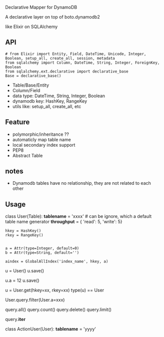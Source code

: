 
Declarative Mapper for DynamoDB

A declarative layer on top of boto.dynamodb2

like Elixir on SQLAlchemy

## API

```
# from Elixir import Entity, Field, DateTime, Unicode, Integer, Boolean, setup_all, create_all, session, metadata
from sqlalchemy import Column, DateTime, String, Integer, ForeignKey, Boolean
from sqlalchemy.ext.declarative import declarative_base
Base = declarative_base()
```
- Table/Base/Entity
- Column/Field
- data type: DateTime, String, Integer, Boolean
- dynamodb key: HashKey, RangeKey
- utils like: setup_all, create_all, etc

## Feature
- polymorphic/inheritance ??
- automaticly map table name
- local secondary index support
- PEP8
- Abstract Table

## notes

- Dynamodb tables have no relationship, they are not related to each other

## Usage

class User(Table):
    __tablename__ = 'xxxx' # can be ignore, which a default table name generator
    __throughput__ = { 'read': 5, 'write': 5}
    
    hkey = HashKey()
    rkey = RangeKey()


    a = Attr(type=Integer, default=0)
    b = Attr(type=String, default='')

    aindex = GlobalAllIndex('index_name', hkey, a)

u = User()
u.save()

u.a = 12
u.save()

u = User.get(hkey=xx, rkey=xx)
type(u) == User 

User.query.filter(User.a=xxx)

query.all()
query.count()
query.delete()
query.limit()

query.__iter__

class ActionUser(User):
    __tablename__ = 'yyyy'




